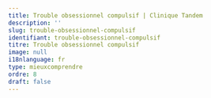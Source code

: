 ```yaml
---
title: Trouble obsessionnel compulsif | Clinique Tandem
description: ''
slug: trouble-obsessionnel-compulsif
identifiant: trouble-obsessionnel-compulsif
titre: Trouble obsessionnel compulsif
image: null
i18nlanguage: fr
type: mieuxcomprendre
ordre: 8
draft: false
---
```


